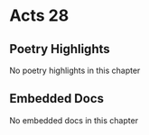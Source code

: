 # Acts 28

## Poetry Highlights

No poetry highlights in this chapter

## Embedded Docs

No embedded docs in this chapter

